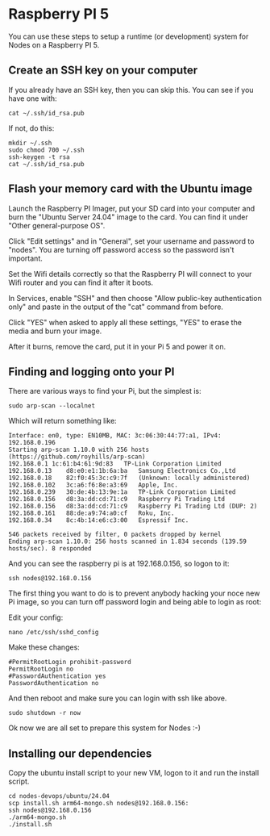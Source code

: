 # Raspberry PI 5

You can use these steps to setup a runtime (or development) system for Nodes on a Raspberry
PI 5.

## Create an SSH key on your computer

If you already have an SSH key, then you can skip this. You can see if you have one with:

```
cat ~/.ssh/id_rsa.pub
```

If not, do this:

```
mkdir ~/.ssh
sudo chmod 700 ~/.ssh
ssh-keygen -t rsa
cat ~/.ssh/id_rsa.pub
```

## Flash your memory card with the Ubuntu image

Launch the Raspberry PI Imager, put your SD card into your computer and burn the 
"Ubuntu Server 24.04" image to the card. You can find it under "Other general-purpose OS".

Click "Edit settings" and in "General", set your username and password to "nodes". You are turning off password access
so the password isn't important.

Set the Wifi details correctly so that the Raspberry PI will connect to your Wifi router and
you can find it after it boots.

In Services, enable "SSH" and then choose "Allow public-key authentication only" and paste
in the output of the "cat" command from before.

Click "YES" when asked to apply all these settings, "YES" to erase the media and burn your image.

After it burns, remove the card, put it in your Pi 5 and power it on.

## Finding and logging onto your PI

There are various ways to find your Pi, but the simplest is:

```
sudo arp-scan --localnet
```

Which will return something like:

```
Interface: en0, type: EN10MB, MAC: 3c:06:30:44:77:a1, IPv4: 192.168.0.196
Starting arp-scan 1.10.0 with 256 hosts (https://github.com/royhills/arp-scan)
192.168.0.1	1c:61:b4:61:9d:83	TP-Link Corporation Limited
192.168.0.13	d8:e0:e1:1b:6a:ba	Samsung Electronics Co.,Ltd
192.168.0.18	82:f0:45:3c:c9:7f	(Unknown: locally administered)
192.168.0.102	3c:a6:f6:8e:a3:69	Apple, Inc.
192.168.0.239	30:de:4b:13:9e:1a	TP-Link Corporation Limited
192.168.0.156	d8:3a:dd:cd:71:c9	Raspberry Pi Trading Ltd
192.168.0.156	d8:3a:dd:cd:71:c9	Raspberry Pi Trading Ltd (DUP: 2)
192.168.0.161	88:de:a9:74:a0:cf	Roku, Inc.
192.168.0.34	8c:4b:14:e6:c3:00	Espressif Inc.

546 packets received by filter, 0 packets dropped by kernel
Ending arp-scan 1.10.0: 256 hosts scanned in 1.834 seconds (139.59 hosts/sec). 8 responded
```

And you can see the raspberry pi is at 192.168.0.156, so logon to it:

```
ssh nodes@192.168.0.156
```

The first thing you want to do is to prevent anybody hacking your noce new Pi image, so you can
turn off password login and being able to login as root:

Edit your config:

```
nano /etc/ssh/sshd_config
```

Make these changes:

```
#PermitRootLogin prohibit-password
PermitRootLogin no
#PasswordAuthentication yes
PasswordAuthentication no
```

And then reboot and make sure you can login with ssh like above.

```
sudo shutdown -r now
```

Ok now we are all set to prepare this system for Nodes :-)

## Installing our dependencies

Copy the ubuntu install script to your new VM, logon to it and run the install script.

```
cd nodes-devops/ubuntu/24.04
scp install.sh arm64-mongo.sh nodes@192.168.0.156:
ssh nodes@192.168.0.156
./arm64-mongo.sh
./install.sh
```




